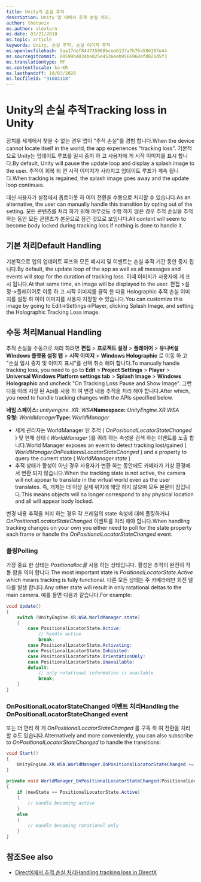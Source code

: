 ```yaml
---
title: Unity의 손실 추적
description: Unity 앱 내에서 추적 손실 처리.
author: thetuvix
ms.author: alexturn
ms.date: 03/21/2018
ms.topic: article
keywords: Unity, 손실 추적, 손실 이미지 추적
ms.openlocfilehash: 5aa17def844735088bcee6137a7b76a586107e44
ms.sourcegitcommit: 09599b4034be825e4536eeb9566968afd021d5f3
ms.translationtype: MT
ms.contentlocale: ko-KR
ms.lasthandoff: 10/03/2020
ms.locfileid: "91683118"
---
```

# <a name="tracking-loss-in-unity"></a><span data-ttu-id="a8da7-104">Unity의 손실 추적</span><span class="sxs-lookup"><span data-stu-id="a8da7-104">Tracking loss in Unity</span></span>

<span data-ttu-id="a8da7-105">장치를 세계에서 찾을 수 없는 경우 앱이 "추적 손실"를 경험 합니다.</span><span class="sxs-lookup"><span data-stu-id="a8da7-105">When the device cannot locate itself in the world, the app experiences "tracking loss".</span></span> <span data-ttu-id="a8da7-106">기본적으로 Unity는 업데이트 루프를 일시 중지 하 고 사용자에 게 시작 이미지를 표시 합니다.</span><span class="sxs-lookup"><span data-stu-id="a8da7-106">By default, Unity will pause the update loop and display a splash image to the user.</span></span> <span data-ttu-id="a8da7-107">추적이 회복 되 면 시작 이미지가 사라지고 업데이트 루프가 계속 됩니다.</span><span class="sxs-lookup"><span data-stu-id="a8da7-107">When tracking is regained, the splash image goes away and the update loop continues.</span></span>

<span data-ttu-id="a8da7-108">대신 사용자가 설정에서 옵트아웃 하 여이 전환을 수동으로 처리할 수 있습니다.</span><span class="sxs-lookup"><span data-stu-id="a8da7-108">As an alternative, the user can manually handle this transition by opting out of the setting.</span></span> <span data-ttu-id="a8da7-109">모든 콘텐츠를 처리 하기 위해 아무것도 수행 하지 않은 경우 추적 손실을 추적 하는 동안 모든 콘텐츠가 본문으로 잠긴 것으로 보입니다.</span><span class="sxs-lookup"><span data-stu-id="a8da7-109">All content will seem to become body locked during tracking loss if nothing is done to handle it.</span></span>

## <a name="default-handling"></a><span data-ttu-id="a8da7-110">기본 처리</span><span class="sxs-lookup"><span data-stu-id="a8da7-110">Default Handling</span></span>

<span data-ttu-id="a8da7-111">기본적으로 앱의 업데이트 루프와 모든 메시지 및 이벤트는 손실 추적 기간 동안 중지 됩니다.</span><span class="sxs-lookup"><span data-stu-id="a8da7-111">By default, the update loop of the app as well as all messages and events will stop for the duration of tracking loss.</span></span> <span data-ttu-id="a8da7-112">이때 이미지가 사용자에 게 표시 됩니다.</span><span class="sxs-lookup"><span data-stu-id="a8da7-112">At that same time, an image will be displayed to the user.</span></span> <span data-ttu-id="a8da7-113">편집 >설정->플레이어로 이동 하 고 시작 이미지를 클릭 한 다음 Holographic 추적 손실 이미지를 설정 하 여이 이미지를 사용자 지정할 수 있습니다.</span><span class="sxs-lookup"><span data-stu-id="a8da7-113">You can customize this image by going to Edit->Settings->Player, clicking Splash Image, and setting the Holographic Tracking Loss image.</span></span>

## <a name="manual-handling"></a><span data-ttu-id="a8da7-114">수동 처리</span><span class="sxs-lookup"><span data-stu-id="a8da7-114">Manual Handling</span></span>

<span data-ttu-id="a8da7-115">추적 손실을 수동으로 처리 하려면 **편집**  >  **프로젝트 설정**  >  **플레이어**  >  **유니버설 Windows 플랫폼 설정 탭**  >  **시작 이미지**  >  **Windows Holographic** 로 이동 하 고 "손실 일시 중지 및 이미지 표시"를 선택 취소 해야 합니다.</span><span class="sxs-lookup"><span data-stu-id="a8da7-115">To manually handle tracking loss, you need to go to **Edit** > **Project Settings** > **Player** > **Universal Windows Platform settings tab** > **Splash Image** > **Windows Holographic** and uncheck "On Tracking Loss Pause and Show Image".</span></span> <span data-ttu-id="a8da7-116">그런 다음 아래 지정 된 Api를 사용 하 여 변경 내용 추적을 처리 해야 합니다.</span><span class="sxs-lookup"><span data-stu-id="a8da7-116">After which, you need to handle tracking changes with the APIs specified below.</span></span>

<span data-ttu-id="a8da7-117">**네임 스페이스:** *unityengine. XR. WSA*</span><span class="sxs-lookup"><span data-stu-id="a8da7-117">**Namespace:** *UnityEngine.XR.WSA*</span></span><br>
<span data-ttu-id="a8da7-118">**유형:** *WorldManager*</span><span class="sxs-lookup"><span data-stu-id="a8da7-118">**Type:** *WorldManager*</span></span>

* <span data-ttu-id="a8da7-119">세계 관리자는 WorldManager 된 추적 ( *OnPositionalLocatorStateChanged* ) 및 현재 상태 ( *WorldManager* )를 쿼리 하는 속성을 검색 하는 이벤트를 노출 합니다.</span><span class="sxs-lookup"><span data-stu-id="a8da7-119">World Manager exposes an event to detect tracking lost/gained ( *WorldManager.OnPositionalLocatorStateChanged* ) and a property to query the current state ( *WorldManager.state* )</span></span>
* <span data-ttu-id="a8da7-120">추적 상태가 활성이 아닌 경우 사용자가 변환 하는 동안에도 카메라가 가상 환경에서 변환 되지 않습니다.</span><span class="sxs-lookup"><span data-stu-id="a8da7-120">When the tracking state is not active, the camera will not appear to translate in the virtual world even as the user translates.</span></span> <span data-ttu-id="a8da7-121">즉, 개체는 더 이상 실제 위치에 해당 하지 않으며 모두 본문이 잠깁니다.</span><span class="sxs-lookup"><span data-stu-id="a8da7-121">This means objects will no longer correspond to any physical location and all will appear body locked.</span></span>

<span data-ttu-id="a8da7-122">변경 내용 추적을 처리 하는 경우 각 프레임의 state 속성에 대해 폴링하거나 *OnPositionalLocatorStateChanged* 이벤트를 처리 해야 합니다.</span><span class="sxs-lookup"><span data-stu-id="a8da7-122">When handling tracking changes on your own you either need to poll for the state property each frame or handle the *OnPositionalLocatorStateChanged* event.</span></span>

### <a name="polling"></a><span data-ttu-id="a8da7-123">폴링</span><span class="sxs-lookup"><span data-stu-id="a8da7-123">Polling</span></span>

<span data-ttu-id="a8da7-124">가장 중요 한 상태는 *Positionalloc를* 사용 하는 상태입니다. 활성은 추적이 완전히 작동 함을 의미 합니다.</span><span class="sxs-lookup"><span data-stu-id="a8da7-124">The most important state is *PositionalLocatorState.Active* which means tracking is fully functional.</span></span> <span data-ttu-id="a8da7-125">다른 모든 상태는 주 카메라에만 회전 델타를 발생 합니다.</span><span class="sxs-lookup"><span data-stu-id="a8da7-125">Any other state will result in only rotational deltas to the main camera.</span></span> <span data-ttu-id="a8da7-126">예를 들면 다음과 같습니다.</span><span class="sxs-lookup"><span data-stu-id="a8da7-126">For example:</span></span>

```cs
void Update()
{
    switch (UnityEngine.XR.WSA.WorldManager.state)
    {
        case PositionalLocatorState.Active:
            // handle active
            break;
        case PositionalLocatorState.Activating:
        case PositionalLocatorState.Inhibited:
        case PositionalLocatorState.OrientationOnly:
        case PositionalLocatorState.Unavailable:
        default:
            // only rotational information is available
            break;
    }
}
```

### <a name="handling-the-onpositionallocatorstatechanged-event"></a><span data-ttu-id="a8da7-127">OnPositionalLocatorStateChanged 이벤트 처리</span><span class="sxs-lookup"><span data-stu-id="a8da7-127">Handling the OnPositionalLocatorStateChanged event</span></span>

<span data-ttu-id="a8da7-128">또는 더 편리 하 게 *OnPositionalLocatorStateChanged* 를 구독 하 여 전환을 처리할 수도 있습니다.</span><span class="sxs-lookup"><span data-stu-id="a8da7-128">Alternatively and more conveniently, you can also subscribe to *OnPositionalLocatorStateChanged* to handle the transitions:</span></span>

```cs
void Start()
{
    UnityEngine.XR.WSA.WorldManager.OnPositionalLocatorStateChanged += WorldManager_OnPositionalLocatorStateChanged;
}

private void WorldManager_OnPositionalLocatorStateChanged(PositionalLocatorState oldState, PositionalLocatorState newState)
{
    if (newState == PositionalLocatorState.Active)
    {
        // Handle becoming active
    }
    else
    {
        // Handle becoming rotational only
    }
}
```

## <a name="see-also"></a><span data-ttu-id="a8da7-129">참조</span><span class="sxs-lookup"><span data-stu-id="a8da7-129">See also</span></span>
* [<span data-ttu-id="a8da7-130">DirectX에서 추적 손실 처리</span><span class="sxs-lookup"><span data-stu-id="a8da7-130">Handling tracking loss in DirectX</span></span>](../native/coordinate-systems-in-directx.md#handling-tracking-loss)
